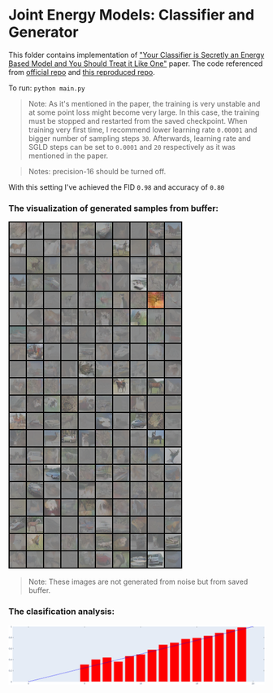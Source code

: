 # Joint Energy Models: Classifier and Generator

This folder contains implementation of ["Your Classifier is Secretly an Energy Based Model and You Should Treat it Like One"](https://arxiv.org/abs/1912.03263) paper. The code referenced from [official repo](https://github.com/wgrathwohl/JEM) and [this reproduced repo](https://github.com/divymurli/ML_Reprod_HybridEnergyModels).

To run: `python main.py`

> Note: As it's mentioned in the paper, the training is very unstable and at some point loss might become very large. In this case, the training must be stopped and restarted from the saved checkpoint. When training very first time, I recommend lower learning rate `0.00001` and bigger number of sampling steps `30`. Afterwards, learning rate and SGLD steps can be set to `0.0001` and `20` respectively as it was mentioned in the paper.


> Notes: precision-16 should be turned off.

With this setting I've achieved the FID `0.98` and accuracy of `0.80`

### The visualization of generated samples from buffer: 

![Generated images](examples/ebm_visual.png)

> Note: These images are not generated from noise but from saved buffer.

### The clasification analysis:

![Calibration plot](examples/calibration_plot.png)